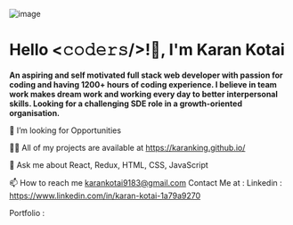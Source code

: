 ![image](https://github.com/karnking/karnking/assets/68837552/718c1b6e-8e79-4ef3-92df-6fa5eb7e4564)

#                                          **Hello <𝚌𝚘𝚍𝚎𝚛𝚜/>!👋, I'm Karan Kotai**
**An aspiring and self motivated full stack web developer with passion for coding and having 1200+ hours of coding experience. I believe in team work makes dream work and working every day to better interpersonal skills. Looking for a challenging SDE role in a growth-oriented organisation.**

🌱 I’m looking for Opportunities

👨‍💻 All of my projects are available at https://karanking.github.io/

💬 Ask me about React, Redux, HTML, CSS, JavaScript

📫 How to reach me karankotai9183@gmail.com
Contact Me at :
Linkedin : https://www.linkedin.com/in/karan-kotai-1a79a9270

Portfolio : 
